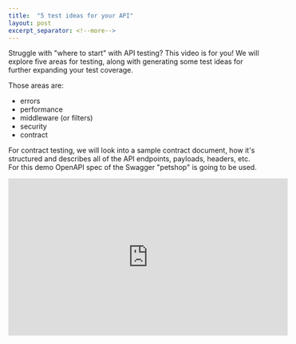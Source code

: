 ```yaml
---
title:  "5 test ideas for your API"
layout: post
excerpt_separator: <!--more-->
---
```


Struggle with "where to start" with API testing? This video is for you!
We will explore five areas for testing, along with generating some test ideas for further expanding your test coverage.

Those areas are:
- errors
- performance
- middleware (or filters)
- security
- contract

For contract testing, we will look into a sample contract document, how it's structured and describes all of the API endpoints, payloads, headers, etc. For this demo OpenAPI spec of the Swagger "petshop" is going to be used.
<iframe width="560" height="315" src="https://www.youtube.com/embed/G9nikCIa7_8" title="YouTube video player" frameborder="0" allow="accelerometer; autoplay; clipboard-write; encrypted-media; gyroscope; picture-in-picture; web-share" allowfullscreen></iframe>